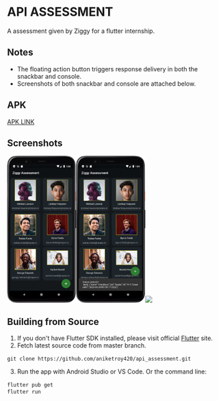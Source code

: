 # API ASSESSMENT

A assessment given by Ziggy for a flutter internship.

## Notes
- The floating action button triggers response delivery in both the snackbar and console.
- Screenshots of both snackbar and console are attached below.

## APK
[APK LINK](https://github.com/aniketroy420/api_assessment/blob/master/apk%20for%20assessment/assessment_aniketroy.apk)
## Screenshots

 <img src="https://github.com/aniketroy420/api_assessment/blob/master/screenshots/Screenshot_20230629_130908.png?raw=true" width="32%"><img src="https://github.com/aniketroy420/api_assessment/blob/master/screenshots/Screenshot_20230629_130927.png?raw=true" width="32%"><img
 src="https://i.imgur.com/clF0TBa.png" width = "62%">


## Building from Source

1. If you don't have Flutter SDK installed, please visit official [Flutter](https://flutter.dev/) site.
2. Fetch latest source code from master branch.

```
git clone https://github.com/aniketroy420/api_assessment.git
```

3. Run the app with Android Studio or VS Code. Or the command line:
```
flutter pub get
flutter run
```
